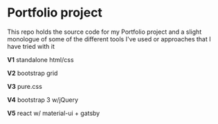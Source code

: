 # Portfolio project

This repo holds the source code for my Portfolio project and a slight monologue of some of the different tools I've used or approaches that I have tried with it

**V1** standalone html/css

**V2** bootstrap grid

**V3** pure.css

**V4** bootstrap 3 w/jQuery

**V5** react w/ material-ui + gatsby
